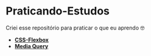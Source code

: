 # Praticando-Estudos
 Criei esse repositório para praticar o que eu aprendo 🤓
 - <a href="https://nando006.github.io/Praticando-Estudos/CSS-Flexbox/index.html" target="_blank"><strong>CSS-Flexbox</strong></a>
 - <a href="https://nando006.github.io/Praticando-Estudos/Media-Query/index.html" target="_blank"><strong>Media Query</strong></a>
